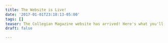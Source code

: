 ```yaml
---
title: The Website is Live!
date: '2017-01-01T23:18:13-05:00'
tags: []
teaser: The Collegian Magazine website has arrived! Here's what you'll want to see first.
draft: false

---
```

